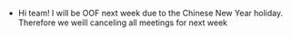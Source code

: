 - Hi team! I will be OOF next week due to the Chinese New Year holiday. Therefore we weill canceling all meetings for next week